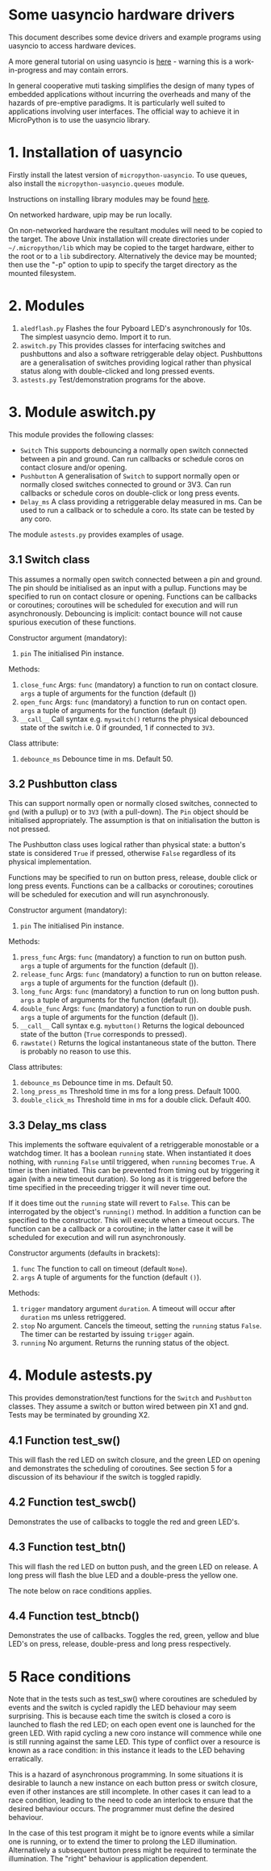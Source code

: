 # Some uasyncio hardware drivers

This document describes some device drivers and example programs using uasyncio
to access hardware devices.

A more general tutorial on using uasyncio is [here](./TUTORIAL.md) - warning
this is a work-in-progress and may contain errors.

In general cooperative muti tasking simplifies the design of many types of
embedded applications without incurring the overheads and many of the hazards
of pre-emptive paradigms. It is particularly well suited to applications
involving user interfaces. The official way to achieve it in MicroPython is
to use the uasyncio library.

# 1. Installation of uasyncio

Firstly install the latest version of ``micropython-uasyncio``. To use queues, also
install the ``micropython-uasyncio.queues`` module.

Instructions on installing library modules may be found [here](https://github.com/micropython/micropython-lib).

On networked hardware, upip may be run locally.

On non-networked hardware the resultant modules will need to be copied to the
target. The above Unix installation will create directories under
``~/.micropython/lib`` which may be copied to the target hardware, either to
the root or to a ``lib`` subdirectory. Alternatively the device may be mounted;
then use the "-p" option to upip to specify the target directory as the mounted
filesystem.

# 2. Modules

 1. ``aledflash.py`` Flashes the four Pyboard LED's asynchronously for 10s. The
 simplest uasyncio demo. Import it to run.
 2. ``aswitch.py`` This provides classes for interfacing switches and
 pushbuttons and also a software retriggerable delay object. Pushbuttons are a
 generalisation of switches providing logical rather than physical status along
 with double-clicked and long pressed events.
 3. ``astests.py`` Test/demonstration programs for the above.

# 3. Module aswitch.py

This module provides the following classes:

 * ``Switch`` This supports debouncing a normally open switch connected between
 a pin and ground. Can run callbacks or schedule coros on contact closure
 and/or opening.
 * ``Pushbutton`` A generalisation of ``Switch`` to support normally open or
 normally closed switches connected to ground or 3V3. Can run callbacks or
 schedule coros on double-click or long press events.
 * ``Delay_ms`` A class providing a retriggerable delay measured in ms. Can be
 used to run a callback or to schedule a coro. Its state can be tested by any
 coro.
 
The module ``astests.py`` provides examples of usage.

## 3.1 Switch class

This assumes a normally open switch connected between a pin and ground. The pin
should be initialised as an input with a pullup. Functions may be specified to
run on contact closure or opening. Functions can be callbacks or coroutines;
coroutines will be scheduled for execution and will run asynchronously.
Debouncing is implicit: contact bounce will not cause spurious execution of
these functions.

Constructor argument (mandatory):

 1. ``pin`` The initialised Pin instance.
 
Methods:

 1. ``close_func`` Args: ``func`` (mandatory) a function to run on contact
 closure. ``args`` a tuple of arguments for the function (default ())
 2. ``open_func`` Args: ``func`` (mandatory) a function to run on contact open.
 ``args`` a tuple of arguments for the function (default ())
 3. ``__call__`` Call syntax e.g. ``myswitch()`` returns the physical debounced
 state of the switch i.e. 0 if grounded, 1 if connected to ``3V3``.

Class attribute:
 1. ``debounce_ms`` Debounce time in ms. Default 50.

## 3.2 Pushbutton class

This can support normally open or normally closed switches, connected to ``gnd``
(with a pullup) or to ``3V3`` (with a pull-down). The ``Pin`` object should be
initialised appropriately. The assumption is that on initialisation the button
is not pressed.

The Pushbutton class uses logical rather than physical state: a button's state
is considered ``True`` if pressed, otherwise ``False`` regardless of its
physical implementation.

Functions may be specified to run on button press, release, double click or
long press events. Functions can be a callbacks or coroutines; coroutines will
be scheduled for execution and will run asynchronously.

Constructor argument (mandatory):

 1. ``pin`` The initialised Pin instance.

Methods:

 1. ``press_func`` Args: ``func`` (mandatory) a function to run on button push.
 ``args`` a tuple of arguments for the function (default ()).
 2. ``release_func`` Args: ``func`` (mandatory) a function to run on button
 release. ``args`` a tuple of arguments for the function (default ()).
 3. ``long_func`` Args: ``func`` (mandatory) a function to run on long button
 push. ``args`` a tuple of arguments for the function (default ()).
 4. ``double_func`` Args: ``func`` (mandatory) a function to run on double
 push. ``args`` a tuple of arguments for the function (default ()).
 5. ``__call__`` Call syntax e.g. ``mybutton()`` Returns the logical debounced
 state of the button (``True`` corresponds to pressed).
 6. ``rawstate()`` Returns the logical instantaneous state of the button. There
 is probably no reason to use this.

Class attributes:
 1. ``debounce_ms`` Debounce time in ms. Default 50.
 2. ``long_press_ms`` Threshold time in ms for a long press. Default 1000.
 3. ``double_click_ms`` Threshold time in ms for a double click. Default 400.

## 3.3 Delay_ms class

This implements the software equivalent of a retriggerable monostable or a
watchdog timer. It has a boolean ``running`` state. When instantiated it does
nothing, with ``running`` ``False`` until triggered, when ``running`` becomes
``True``. A timer is then initiated. This can be prevented from timing out by
triggering it again (with a new timeout duration). So long as it is triggered
before the time specified in the preceeding trigger it will never time out.

If it does time out the ``running`` state will revert to ``False``. This can be
interrogated by the object's ``running()`` method. In addition a function can
be specified to the constructor. This will execute when a timeout occurs. The
function can be a callback or a coroutine; in the latter case it will be
scheduled for execution and will run asynchronously.

Constructor arguments (defaults in brackets):

 1. ``func`` The function to call on timeout (default ``None``).
 2. ``args`` A tuple of arguments for the function (default ``()``).

Methods:

 1. ``trigger`` mandatory argument ``duration``. A timeout will occur after
 ``duration`` ms unless retriggered.
 2. ``stop`` No argument. Cancels the timeout, setting the ``running`` status
 ``False``. The timer can be restarted by issuing ``trigger`` again.
 3. ``running`` No argument. Returns the running status of the object.

# 4. Module astests.py

This provides demonstration/test functions for the ``Switch`` and ``Pushbutton``
classes. They assume a switch or button wired between pin X1 and gnd. Tests may
be terminated by grounding X2.

## 4.1 Function test_sw()

This will flash the red LED on switch closure, and the green LED on opening
and demonstrates the scheduling of coroutines. See section 5 for a discussion
of its behaviour if the switch is toggled rapidly.

## 4.2 Function test_swcb()

Demonstrates the use of callbacks to toggle the red and green LED's.

## 4.3 Function test_btn()

This will flash the red LED on button push, and the green LED on release. A
long press will flash the blue LED and a double-press the yellow one.

The note below on race conditions applies.

## 4.4 Function test_btncb()

Demonstrates the use of callbacks. Toggles the red, green, yellow and blue
LED's on press, release, double-press and long press respectively.

# 5 Race conditions

Note that in the tests such as test_sw() where coroutines are scheduled by
events and the switch is cycled rapidly the LED behaviour may seem surprising.
This is because each time the switch is closed a coro is launched to flash the
red LED; on each open event one is launched for the green LED. With rapid
cycling a new coro instance will commence while one is still running against
the same LED. This type of conflict over a resource is known as a race
condition: in this instance it leads to the LED behaving erratically.

This is a hazard of asynchronous programming. In some situations it is
desirable to launch a new instance on each button press or switch closure, even
if other instances are still incomplete. In other cases it can lead to a race
condition, leading to the need to code an interlock to ensure that the desired
behaviour occurs. The programmer must define the desired behaviour.

In the case of this test program it might be to ignore events while a similar
one is running, or to extend the timer to prolong the LED illumination.
Alternatively a subsequent button press might be required to terminate the
illumination. The "right" behaviour is application dependent.
